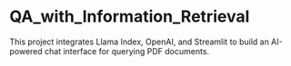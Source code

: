 # QA_with_Information_Retrieval
This project integrates Llama Index, OpenAI, and Streamlit to build an AI-powered chat interface for querying PDF documents.
